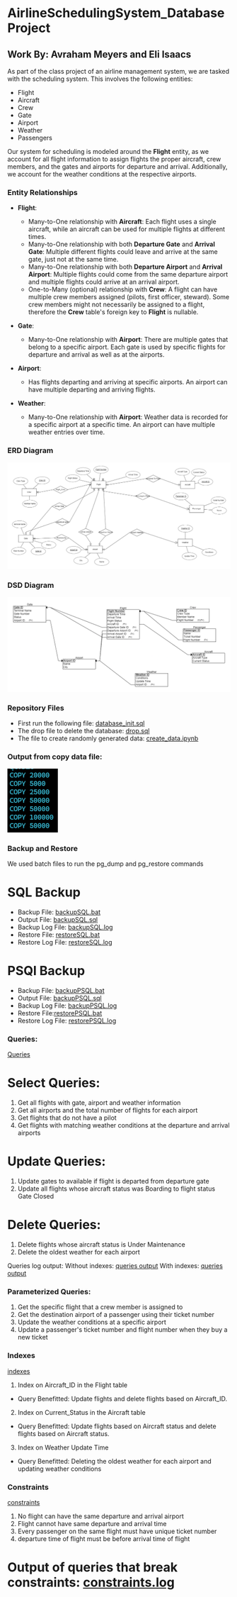 # AirlineSchedulingSystem_DatabaseProject
## Work By: Avraham Meyers and Eli Isaacs

As part of the class project of an airline management system, we are tasked with the scheduling system. This involves the following entities:

- Flight
- Aircraft
- Crew
- Gate
- Airport
- Weather
- Passengers

Our system for scheduling is modeled around the **Flight** entity, as we account for all flight information to assign flights the proper aircraft, crew members, and the gates and airports for departure and arrival. Additionally, we account for the weather conditions at the respective airports.


### Entity Relationships

- **Flight**:
  - Many-to-One relationship with **Aircraft**: Each flight uses a single aircraft, while an aircraft can be used for multiple flights at different times.
  - Many-to-One relationship with both **Departure Gate** and **Arrival Gate**: Multiple different flights could leave and arrive at the same gate, just not at the same time.
  - Many-to-One relationship with both **Departure Airport** and **Arrival Airport**: Multiple flights could come from the same departure airport and multiple flights could arrive at an arrival airport.
  - One-to-Many (optional) relationship with **Crew**: A flight can have multiple crew members assigned (pilots, first officer, steward). Some crew members might not necessarily be assigned to a flight, therefore the **Crew** table's foreign key to **Flight** is nullable.

- **Gate**:
  - Many-to-One relationship with **Airport**: There are multiple gates that belong to a specific airport. Each gate is used by specific flights for departure and arrival as well as at the airports.

- **Airport**:
  - Has flights departing and arriving at specific airports. An airport can have multiple departing and arriving flights.

- **Weather**:
  - Many-to-One relationship with **Airport**: Weather data is recorded for a specific airport at a specific time. An airport can have multiple weather entries over time.

### ERD Diagram
![alt text](<Stage 1/erd.png>)


### DSD Diagram
![alt text](<Stage 1/DSD.png>)

### Repository Files
- First run the following file: [database_init.sql](https://github.com/AvrahamMeyers/Database-Mini-Project/blob/main/Stage%201/database_init.sql)
- The drop file to delete the database: [drop.sql](https://github.com/AvrahamMeyers/Database-Mini-Project/blob/main/Stage%201/drop.sql)
- The file to create randomly generated data: [create_data.ipynb](https://github.com/AvrahamMeyers/Database-Mini-Project/blob/main/Stage%201/create_data.ipynb)

### Output from copy data file:
![alt text](image.png)


### Backup and Restore

We used batch files to run the pg_dump and pg_restore commands

# SQL Backup
- Backup File: [backupSQL.bat](<SQL Backup Files/backupSQL.bat>)
- Output File: [backupSQL.sql](<SQL Backup Files/backupSQL.sql>)
- Backup Log File: [backupSQL.log](<SQL Backup Files/backupSQL.log>)
- Restore File: [restoreSQL.bat](<SQL Backup Files/restoreSQL.bat>)
- Restore Log File: [restoreSQL.log](<SQL Backup Files/restoreSQL.log>)

# PSQl Backup
- Backup File: [backupPSQL.bat](<PSQL Backup Files/backupPSQL.bat>)
- Output File: [backupPSQL.sql](<PSQL Backup Files/backupPSQL.sql>)
- Backup Log File: [backupPSQL.log](<PSQL Backup Files/backupPSQL.log>)
- Restore File:[restorePSQL.bat](<PSQL Backup Files/restorePSQL.bat>)
- Restore Log File: [restorePSQL.log](<PSQL Backup Files/restorePSQL.log>)


### Queries:
[Queries](Queries2.sql)
# Select Queries:
1. Get all flights with gate, airport and weather information
2. Get all airports and the total number of flights for each airport
3. Get flights that do not have a pilot
4. Get flights with matching weather conditions at the departure and arrival airports 

# Update Queries:
1. Update gates to available if flight is departed from departure gate
2. Update all flights whose aircraft status was Boarding to flight status Gate Closed

# Delete Queries:
1. Delete flights whose aircraft status is Under Maintenance
2. Delete the oldest weather for each airport

Queries log output:
Without indexes: [queries output](Queries.log)
With indexes: [queries output](IndexedQueries.log)

### Parameterized Queries:
1. Get the specific flight that a crew member is assigned to
2. Get the destination airport of a passenger using their ticket number
3. Update the weather conditions at a specific airport
4. Update a passenger's ticket number and flight number when they buy a new ticket


### Indexes
[indexes](Constraints.sql)

1. Index on Aircraft_ID in the Flight table
 - Query Benefitted: Update flights and delete flights based on Aircraft_ID.
2. Index on Current_Status in the Aircraft table
 - Query Benefitted: Update flights based on Aircraft status and delete flights based on Aircraft status.
3. Index on Weather Update Time
 - Query Benefitted: Deleting the oldest weather for each airport and updating weather conditions


### Constraints
[constraints](Constraints.sql)

1. No flight can have the same departure and arrival airport
2. Flight cannot have same departure and arrival time
3. Every passenger on the same flight must have unique ticket number
4. departure time of flight must be before arrival time of flight

# Output of queries that break constraints: [constraints.log](Constraints.log)








